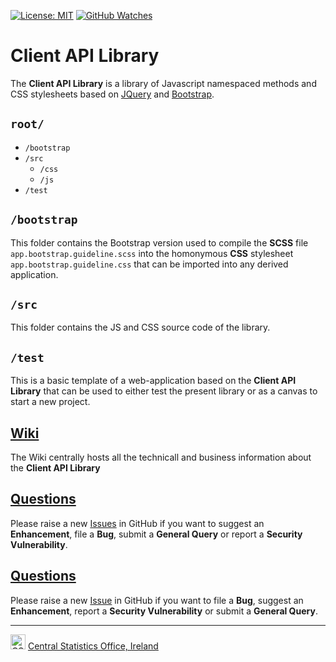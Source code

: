 [![License: MIT](https://img.shields.io/badge/License-MIT-yellow.svg)](https://opensource.org/licenses/MIT)
[![GitHub Watches](https://img.shields.io/github/watchers/goncaloperes/Project-CodeIgniter-CMS.svg?style=social&label=Watch&maxAge=2592000)](https://github.com/goncaloperes/Project-CodeIgniter-CMS/watchers)

# Client API Library
The **Client API Library** is a library of Javascript namespaced methods and CSS stylesheets based on [JQuery](https://jquery.com/) and [Bootstrap](https://getbootstrap.com/).

## `root/`
* `/bootstrap`
* `/src`
  * `/css`
  * `/js`
* `/test`

## `/bootstrap`
This folder contains the Bootstrap version used to compile the **SCSS** file `app.bootstrap.guideline.scss` into the homonymous **CSS** stylesheet `app.bootstrap.guideline.css` that can be imported into any derived application.

## `/src`
This folder contains the JS and CSS source code of the library.  

## `/test`
This is a basic template of a web-application based on the **Client API Library** that can be used to either test the present library or as a canvas to start a new project.  

## [Wiki](https://github.com/CSOIreland/Client-API-Library/wiki)
The Wiki centrally hosts all the technicall and business information about the **Client API Library**

## [Questions](https://github.com/CSOIreland/Client-API-Library/issues/new/choose)
Please raise a new [Issues](https://github.com/CSOIreland/Client-API-Library/issues/new/choose) in GitHub if you want to suggest an **Enhancement**, file a **Bug**, submit a **General Query** or report a **Security Vulnerability**.

## [Questions](https://github.com/CSOIreland/Client-API-Library/issues/new/choose)
Please raise a new [Issue](https://github.com/CSOIreland/Client-API-Library/issues/new/choose) in GitHub if you want to file a **Bug**, suggest an **Enhancement**, report a **Security Vulnerability** or submit a **General Query**.

***
<img src="https://user-images.githubusercontent.com/5030226/60980383-47ccbf80-a32c-11e9-8572-3c234abcd9fb.png" Title="CSO" alt="CSO" width="24"> [Central Statistics Office, Ireland](https://www.cso.ie/)   

